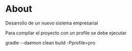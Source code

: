 About
=====

Desarrollo de un nuevo sistema empresarial

Para compilar el proyecto con un profile se debe ejecutar

gradle --daemon clean build -Pprofile=pro
